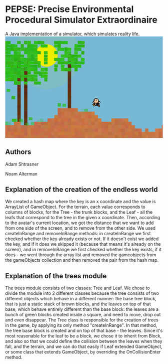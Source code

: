 # PEPSE: Precise Environmental Procedural Simulator Extraordinaire
A Java implementation of a simulator, which simulates reality life.
![pepse](pepse.png)

## Authors
Adam Shtrasner

Noam Alterman

## Explanation of the creation of the endless world 

We created a hash map where the key is an x coordinate and the value is ArrayList
of GameObject. For the terrain, each value corresponds to columns of blocks,
for the Tree - the trunk blocks, and the Leaf - all the leafs that correspond to the tree
in the given x coordinate.
Then, according to the avatar's current location, we got the distance that we want to add from one
side of the screen, and to remove from the other side. We used createInRange and removeInRange methods:
in createInRange we first checked whether the key already exists or not. If it doesn't exist we added
the key, and if it does we skipped it (because that means it's already on the screen),
and in removeInRange we first checked whether the key exists, if it does - we went through the
array list and removed the gameobjects from the gameObjects collection and then removed
the pair from the hash map.


## Explanation of the trees module 

The trees module consists of two classes: Tree and Leaf.
We chose to divide the module into 2 different classes
because the tree consists of two different objects which behave in
a different manner: the base tree block, that is just a static stack
of brown blocks, and the leaves on top of that base, which behave entirely
different than the base block: the leaves are a bunch of green
blocks created inside a square, and need to move, drop out and even
disappear.
The Tree class is responsible for the creation of trees in the game,
by applying its only method "createInRange". In that method, the tree
base block is created and on top of that base - the leaves.
Since it's most reasonable for the leaf to be a block, we chose it to
inherit from Block, and also so that we could define the collision
between the leaves when they fall, and the terrain, and we can do
that easily if Leaf extended GameObject, or some class that extends GameObject,
by overriding the OnCollisionEnter method.
